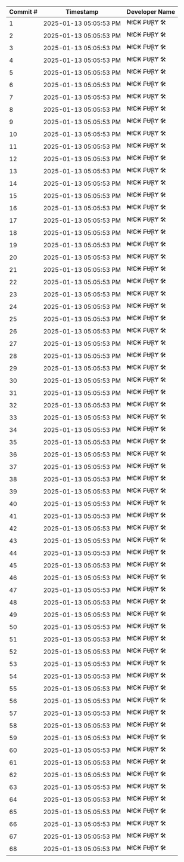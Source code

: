 | Commit # | Timestamp           | Developer Name       |
|----------|---------------------|----------------------|
| 1        | 2025-01-13 05:05:53 PM | ₦ł₵₭ ₣ɄⱤɎ 🛠️        |
| 2        | 2025-01-13 05:05:53 PM | ₦ł₵₭ ₣ɄⱤɎ 🛠️        |
| 3        | 2025-01-13 05:05:53 PM | ₦ł₵₭ ₣ɄⱤɎ 🛠️        |
| 4        | 2025-01-13 05:05:53 PM | ₦ł₵₭ ₣ɄⱤɎ 🛠️        |
| 5        | 2025-01-13 05:05:53 PM | ₦ł₵₭ ₣ɄⱤɎ 🛠️        |
| 6        | 2025-01-13 05:05:53 PM | ₦ł₵₭ ₣ɄⱤɎ 🛠️        |
| 7        | 2025-01-13 05:05:53 PM | ₦ł₵₭ ₣ɄⱤɎ 🛠️        |
| 8        | 2025-01-13 05:05:53 PM | ₦ł₵₭ ₣ɄⱤɎ 🛠️        |
| 9        | 2025-01-13 05:05:53 PM | ₦ł₵₭ ₣ɄⱤɎ 🛠️        |
| 10       | 2025-01-13 05:05:53 PM | ₦ł₵₭ ₣ɄⱤɎ 🛠️        |
| 11       | 2025-01-13 05:05:53 PM | ₦ł₵₭ ₣ɄⱤɎ 🛠️        |
| 12       | 2025-01-13 05:05:53 PM | ₦ł₵₭ ₣ɄⱤɎ 🛠️        |
| 13       | 2025-01-13 05:05:53 PM | ₦ł₵₭ ₣ɄⱤɎ 🛠️        |
| 14       | 2025-01-13 05:05:53 PM | ₦ł₵₭ ₣ɄⱤɎ 🛠️        |
| 15       | 2025-01-13 05:05:53 PM | ₦ł₵₭ ₣ɄⱤɎ 🛠️        |
| 16       | 2025-01-13 05:05:53 PM | ₦ł₵₭ ₣ɄⱤɎ 🛠️        |
| 17       | 2025-01-13 05:05:53 PM | ₦ł₵₭ ₣ɄⱤɎ 🛠️        |
| 18       | 2025-01-13 05:05:53 PM | ₦ł₵₭ ₣ɄⱤɎ 🛠️        |
| 19       | 2025-01-13 05:05:53 PM | ₦ł₵₭ ₣ɄⱤɎ 🛠️        |
| 20       | 2025-01-13 05:05:53 PM | ₦ł₵₭ ₣ɄⱤɎ 🛠️        |
| 21       | 2025-01-13 05:05:53 PM | ₦ł₵₭ ₣ɄⱤɎ 🛠️        |
| 22       | 2025-01-13 05:05:53 PM | ₦ł₵₭ ₣ɄⱤɎ 🛠️        |
| 23       | 2025-01-13 05:05:53 PM | ₦ł₵₭ ₣ɄⱤɎ 🛠️        |
| 24       | 2025-01-13 05:05:53 PM | ₦ł₵₭ ₣ɄⱤɎ 🛠️        |
| 25       | 2025-01-13 05:05:53 PM | ₦ł₵₭ ₣ɄⱤɎ 🛠️        |
| 26       | 2025-01-13 05:05:53 PM | ₦ł₵₭ ₣ɄⱤɎ 🛠️        |
| 27       | 2025-01-13 05:05:53 PM | ₦ł₵₭ ₣ɄⱤɎ 🛠️        |
| 28       | 2025-01-13 05:05:53 PM | ₦ł₵₭ ₣ɄⱤɎ 🛠️        |
| 29       | 2025-01-13 05:05:53 PM | ₦ł₵₭ ₣ɄⱤɎ 🛠️        |
| 30       | 2025-01-13 05:05:53 PM | ₦ł₵₭ ₣ɄⱤɎ 🛠️        |
| 31       | 2025-01-13 05:05:53 PM | ₦ł₵₭ ₣ɄⱤɎ 🛠️        |
| 32       | 2025-01-13 05:05:53 PM | ₦ł₵₭ ₣ɄⱤɎ 🛠️        |
| 33       | 2025-01-13 05:05:53 PM | ₦ł₵₭ ₣ɄⱤɎ 🛠️        |
| 34       | 2025-01-13 05:05:53 PM | ₦ł₵₭ ₣ɄⱤɎ 🛠️        |
| 35       | 2025-01-13 05:05:53 PM | ₦ł₵₭ ₣ɄⱤɎ 🛠️        |
| 36       | 2025-01-13 05:05:53 PM | ₦ł₵₭ ₣ɄⱤɎ 🛠️        |
| 37       | 2025-01-13 05:05:53 PM | ₦ł₵₭ ₣ɄⱤɎ 🛠️        |
| 38       | 2025-01-13 05:05:53 PM | ₦ł₵₭ ₣ɄⱤɎ 🛠️        |
| 39       | 2025-01-13 05:05:53 PM | ₦ł₵₭ ₣ɄⱤɎ 🛠️        |
| 40       | 2025-01-13 05:05:53 PM | ₦ł₵₭ ₣ɄⱤɎ 🛠️        |
| 41       | 2025-01-13 05:05:53 PM | ₦ł₵₭ ₣ɄⱤɎ 🛠️        |
| 42       | 2025-01-13 05:05:53 PM | ₦ł₵₭ ₣ɄⱤɎ 🛠️        |
| 43       | 2025-01-13 05:05:53 PM | ₦ł₵₭ ₣ɄⱤɎ 🛠️        |
| 44       | 2025-01-13 05:05:53 PM | ₦ł₵₭ ₣ɄⱤɎ 🛠️        |
| 45       | 2025-01-13 05:05:53 PM | ₦ł₵₭ ₣ɄⱤɎ 🛠️        |
| 46       | 2025-01-13 05:05:53 PM | ₦ł₵₭ ₣ɄⱤɎ 🛠️        |
| 47       | 2025-01-13 05:05:53 PM | ₦ł₵₭ ₣ɄⱤɎ 🛠️        |
| 48       | 2025-01-13 05:05:53 PM | ₦ł₵₭ ₣ɄⱤɎ 🛠️        |
| 49       | 2025-01-13 05:05:53 PM | ₦ł₵₭ ₣ɄⱤɎ 🛠️        |
| 50       | 2025-01-13 05:05:53 PM | ₦ł₵₭ ₣ɄⱤɎ 🛠️        |
| 51       | 2025-01-13 05:05:53 PM | ₦ł₵₭ ₣ɄⱤɎ 🛠️        |
| 52       | 2025-01-13 05:05:53 PM | ₦ł₵₭ ₣ɄⱤɎ 🛠️        |
| 53       | 2025-01-13 05:05:53 PM | ₦ł₵₭ ₣ɄⱤɎ 🛠️        |
| 54       | 2025-01-13 05:05:53 PM | ₦ł₵₭ ₣ɄⱤɎ 🛠️        |
| 55       | 2025-01-13 05:05:53 PM | ₦ł₵₭ ₣ɄⱤɎ 🛠️        |
| 56       | 2025-01-13 05:05:53 PM | ₦ł₵₭ ₣ɄⱤɎ 🛠️        |
| 57       | 2025-01-13 05:05:53 PM | ₦ł₵₭ ₣ɄⱤɎ 🛠️        |
| 58       | 2025-01-13 05:05:53 PM | ₦ł₵₭ ₣ɄⱤɎ 🛠️        |
| 59       | 2025-01-13 05:05:53 PM | ₦ł₵₭ ₣ɄⱤɎ 🛠️        |
| 60       | 2025-01-13 05:05:53 PM | ₦ł₵₭ ₣ɄⱤɎ 🛠️        |
| 61       | 2025-01-13 05:05:53 PM | ₦ł₵₭ ₣ɄⱤɎ 🛠️        |
| 62       | 2025-01-13 05:05:53 PM | ₦ł₵₭ ₣ɄⱤɎ 🛠️        |
| 63       | 2025-01-13 05:05:53 PM | ₦ł₵₭ ₣ɄⱤɎ 🛠️        |
| 64       | 2025-01-13 05:05:53 PM | ₦ł₵₭ ₣ɄⱤɎ 🛠️        |
| 65       | 2025-01-13 05:05:53 PM | ₦ł₵₭ ₣ɄⱤɎ 🛠️        |
| 66       | 2025-01-13 05:05:53 PM | ₦ł₵₭ ₣ɄⱤɎ 🛠️        |
| 67       | 2025-01-13 05:05:53 PM | ₦ł₵₭ ₣ɄⱤɎ 🛠️        |
| 68       | 2025-01-13 05:05:53 PM | ₦ł₵₭ ₣ɄⱤɎ 🛠️        |
